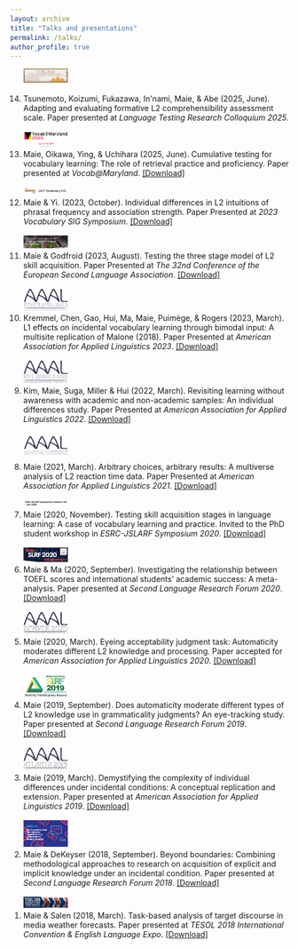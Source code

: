 ```yaml
---
layout: archive
title: "Talks and presentations"
permalink: /talks/
author_profile: true
---
```


<ol reversed>
  <li>
    <img src="/assets/LTRC2025.png" alt="LTRC" style="display:block; margin-bottom:20px; width:80px;"/>
    Tsunemoto, Koizumi, Fukazawa, In'nami, Maie, & Abe (2025, June). Adapting and evaluating formative L2 comprehensibility assessment scale. Paper presented at
    <i>Language Testing Research Colloquium 2025</i>.
  </li>
  <br/>
  <li>
    <img src="/assets/VocabMaryland.jpg" alt="VocabMaryland" style="display:block; margin-bottom:5px; width:80px;"/>
    Maie, Oikawa, Ying, & Uchihara (2025, June). Cumulative testing for vocabulary learning: The role of retrieval practice and proficiency. Paper presented at
    <i>Vocab@Maryland</i>.
    <a href="https://doi.org/10.1017/S026144482500059X">[Download]</a>
  </li>
  <br/>
  <li>
    <img src="/assets/VocabSIG.png" alt="VocabSIG" style="display:block; margin-bottom:5px; width:80px;"/>
    Maie & Yi. (2023, October). Individual differences in L2 intuitions of phrasal frequency and association strength. Paper Presented at
    <i>2023 Vocabulary SIG Symposium</i>.
    <a href="https://github.com/maieryo/research/blob/presentations/MaieYi2023VocabSIG.pdf">[Download]</a>
  </li>
  <br/>
  <li>
    <img src="/assets/EuroSLA32.png" alt="EuroSLA32" style="display:block; margin-bottom:5px; width:80px;"/>
    Maie & Godfroid (2023, August). Testing the three stage model of L2 skill acquisition. Paper Presented at
    <i>The 32nd Conference of the European Second Language Association</i>.
    <a href="https://github.com/maieryo/research/blob/presentations/MaieGodfroidEuroSLA32.pdf">[Download]</a>
  </li>
  <br/>
  <li>
    <img src="/assets/AAAL2023.png" alt="AAAL2023" style="display:block; margin-bottom:5px; width:80px;"/>
    Kremmel, Chen, Gao, Hui, Ma, Maie, Puimège, & Rogers (2023, March). L1 effects on incidental vocabulary learning through bimodal input: A multisite replication of Malone (2018). Paper Presented at
    <i>American Association for Applied Linguistics 2023</i>.
    <a href="https://github.com/maieryo/research/blob/presentations/KremmelEtAlAAAL2023.pdf">[Download]</a>
  </li>
  <br/>
  <li>
    <img src="/assets/AAAL2022.jpg" alt="AAAL2022" style="display:block; margin-bottom:5px; width:80px;"/>
    Kim, Maie, Suga, Miller & Hui (2022, March). Revisiting learning without awareness with academic and non-academic samples: An individual differences study. Paper Presented at
    <i>American Association for Applied Linguistics 2022</i>.
    <a href="https://github.com/maieryo/research/blob/presentations/KimEtAlAAAL2022.pdf">[Download]</a>
  </li>
  <br/>
  <li>
    <img src="/assets/AAAL2021.png" alt="AAAL2021" style="display:block; margin-bottom:5px; width:80px;"/>
    Maie (2021, March). Arbitrary choices, arbitrary results: A multiverse analysis of L2 reaction time data. Paper Presented at
    <i>American Association for Applied Linguistics 2021</i>.
    <a href="https://github.com/maieryo/research/blob/presentations/MaieAAAL2021v2.pdf">[Download]</a>
  </li>
  <br/>
  <li>
    <img src="/assets/ESRC.png" alt="ESRC" style="display:block; margin-bottom:5px; width:80px;"/>
    Maie (2020, November). Testing skill acquisition stages in language learning: A case of vocabulary learning and practice. Invited to the PhD student workshop in
    <i>ESRC-JSLARF Symposium 2020</i>.
    <a href="https://github.com/maieryo/research/blob/presentations/MaieJSLARF2020.pdf">[Download]</a>
  </li>
  <br/>
  <li>
    <img src="/assets/SLRF2020.png" alt="SLRF2020" style="display:block; margin-bottom:5px; width:80px;"/>
    Maie & Ma (2020, September). Investigating the relationship between TOEFL scores and international students’ academic success: A meta-analysis. Paper presented at 
    <i>Second Language Research Forum 2020</i>.
    <a href="https://github.com/maieryo/research/blob/presentations/MaieMaSLRF2020.pdf">[Download]</a>
  </li>
  <br/>
  <li>
    <img src="/assets/AAAL2020.png" alt="AAAL2020" style="display:block; margin-bottom:5px; width:80px;"/>
    Maie (2020, March). Eyeing acceptability judgment task: Automaticity moderates different L2 knowledge and processing. Paper accepted for
    <i>American Association for Applied Linguistics 2020</i>.
    <a href="https://github.com/maieryo/research/blob/presentations/MaieJSLARF2020.pdf">[Download]</a>
  </li>
  <br/>
  <li>
    <img src="/assets/SLRF2019.jpg" alt="SLRF2019" style="display:block; margin-bottom:5px; width:80px;"/>
    Maie (2019, September). Does automaticity moderate different types of L2 knowledge use in grammaticality judgments? An eye-tracking study. Paper presented at
    <i>Second Language Research Forum 2019</i>.
    <a href="https://github.com/maieryo/research/blob/presentations/MaieSLRF2019.pdf">[Download]</a>
  </li>
  <br/>
  <li>
    <img src="/assets/AAAL2019.jpg" alt="AAAL2019" style="display:block; margin-bottom:5px; width:80px;"/>
    Maie (2019, March). Demystifying the complexity of individual differences under incidental conditions: A conceptual replication and extension. Paper presented at
    <i>American Association for Applied Linguistics 2019</i>.
    <a href="https://github.com/maieryo/research/blob/presentations/MaieAAAL2019.pdf">[Download]</a>
  </li>
  <br/>
  <li>
    <img src="/assets/SLRF2018.png" alt="SLRF2018" style="display:block; margin-bottom:5px; width:80px;"/>
    Maie & DeKeyser (2018, September). Beyond boundaries: Combining methodological approaches to research on acquisition of explicit and implicit knowledge under an incidental condition. Paper presented at
    <i>Second Language Research Forum 2018</i>.
    <a href="https://github.com/maieryo/research/blob/presentations/MaieDeKeyserSLRF2018.pdf">[Download]</a>
  </li>
  <br/>
  <li>
    <img src="/assets/TESOL2018.jpeg" alt="TESOL2018" style="display:block; margin-bottom:5px; width:80px;"/>
    Maie & Salen (2018, March). Task-based analysis of target discourse in media weather forecasts. Paper presented at
    <i>TESOL 2018 International Convention & English Language Expo</i>.
    <a href="https://github.com/maieryo/research/blob/presentations/MaieSalenTESOL2018.pdf">[Download]</a>
  </li>
</ol>
